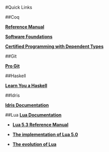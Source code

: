 #Quick Links

##Coq

[**Reference Manual**](https://coq.inria.fr/distrib/current/refman/)

[**Software Foundations**](http://www.cis.upenn.edu/~bcpierce/sf/current/index.html)

[**Certified Programming with Dependent Types**](http://adam.chlipala.net/cpdt/)

##Git

[**Pro Git**](http://git-scm.com/book/en/v2)

##Haskell

[**Learn You a Haskell**](http://learnyouahaskell.com/chapters)

##Idris

[**Idris Documentation**](http://www.idris-lang.org/documentation/)

##Lua
[**Lua Documentation**](http://www.lua.org/docs.html)

  * [**Lua 5.3 Reference Manual**](http://www.lua.org/manual/5.3/)

  * [**The implementation of Lua 5.0**](http://www.lua.org/doc/jucs05.pdf)

  * [**The evolution of Lua**](http://www.lua.org/doc/hopl.pdf)
